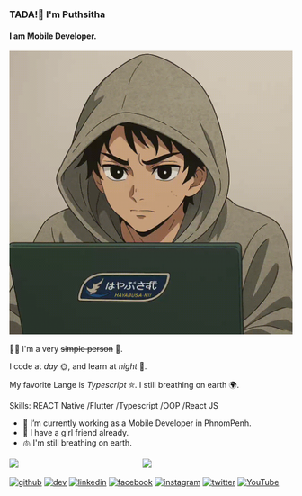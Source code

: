 ### TADA!👋 I'm **Puthsitha**
#### I am **Mobile Developer**.
![I am **Mobile Developer**.](./me.gif)

👨‍💻 I'm a very ~~simple person~~ 🧍.

I code at *day* 🌞, and learn at *night* 🌃.

My favorite Lange is *Typescript* ⛤. I still breathing on earth 🌍.

Skills: REACT Native /Flutter /Typescript /OOP /React JS

- 🔭 I’m currently working as a Mobile Developer in PhnomPenh.
- 👧 I have a girl friend already.
- 🫁 I'm still breathing on earth.

<img align="left" width="47%" src="https://github-stats-local.vercel.app/api?username=puthsitha&show_icons=true&theme=radical&count_private=true" />
<img align="left "width="47%" src="https://github-stats-local.vercel.app/api/top-langs/?username=puthsitha&count_private=true&layout=compact" />

[<img src='https://cdn.jsdelivr.net/npm/simple-icons@3.0.1/icons/github.svg' alt='github' height='40'>](https://github.com/https://github.com/Puthsihta)  [<img src='https://cdn.jsdelivr.net/npm/simple-icons@3.0.1/icons/dev-dot-to.svg' alt='dev' height='40'>](https://dev.to/https://dev.to/puthsitha_moeurn_d12f8e00)  [<img src='https://cdn.jsdelivr.net/npm/simple-icons@3.0.1/icons/linkedin.svg' alt='linkedin' height='40'>](https://www.linkedin.com/in/https://www.linkedin.com/in/puthsitha-moeurn-5b39a5219//)  [<img src='https://cdn.jsdelivr.net/npm/simple-icons@3.0.1/icons/facebook.svg' alt='facebook' height='40'>](https://www.facebook.com/https://www.facebook.com/puthsithamoeurn009)  [<img src='https://cdn.jsdelivr.net/npm/simple-icons@3.0.1/icons/instagram.svg' alt='instagram' height='40'>](https://www.instagram.com/https://www.instagram.com/puthsitha_moeurn//)  [<img src='https://cdn.jsdelivr.net/npm/simple-icons@3.0.1/icons/twitter.svg' alt='twitter' height='40'>]([https://twitter.com/https://x.com/puthsithamouern](https://x.com/puthsithamouern))  [<img src='https://cdn.jsdelivr.net/npm/simple-icons@3.0.1/icons/youtube.svg' alt='YouTube' height='40'>](https://www.youtube.com/channel/https://www.youtube.com/@bongerjoy1708)  

